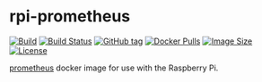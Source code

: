 # rpi-prometheus

[![Build](https://img.shields.io/docker/automated/swestcott/rpi-prometheus.svg)](https://hub.docker.com/r/swestcott/rpi-prometheus)
[![Build Status](https://img.shields.io/docker/build/swestcott/rpi-prometheus.svg)](https://hub.docker.com/r/swestcott/rpi-prometheus)
[![GitHub tag](https://img.shields.io/github/tag/swestcott/rpi-prometheus.svg)](https://github.com/swestcott/rpi-prometheus/releases)
[![Docker Pulls](https://img.shields.io/docker/pulls/swestcott/rpi-prometheus.svg)](https://hub.docker.com/r/swestcott/rpi-prometheus)
[![Image Size](https://img.shields.io/microbadger/image-size/swestcott/rpi-prometheus.svg)](https://microbadger.com/images/swestcott/rpi-prometheus)
[![License](https://img.shields.io/github/license/swestcott/rpi-prometheus.svg)](https://github.com/swestcott/rpi-prometheus)

[prometheus](https://github.com/prometheus/prometheus) docker image for use with the Raspberry Pi.
